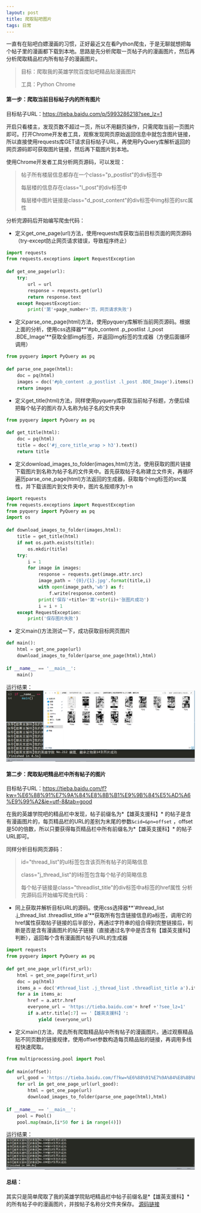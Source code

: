 ```yaml
---
layout: post
title: 爬取贴吧图片
tags: 日常
---
```


一直有在贴吧白嫖漫画的习惯，正好最近又在看Python爬虫，于是无聊就想把每个帖子里的漫画都下载到本地。思路是先分析爬取一页帖子内的漫画图片，然后再分析爬取精品栏内所有帖子的漫画图片。

>目标：爬取我的英雄学院百度贴吧精品贴漫画图片
>
>工具：Python	Chrome

#### 第一步：爬取当前目标帖子内的所有图片

目标帖子URL：<https://tieba.baidu.com/p/5993286218?see_lz=1>

开启只看楼主，发现页数不超过一页，所以不用翻页操作，只需爬取当前一页图片即可。打开Chrome开发者工具，观察发现网页原始返回信息中就包含图片链接，所以直接使用requests库GET请求目标帖子URL，再使用PyQuery库解析返回的网页源码即可获取图片链接，然后再下载图片到本地。

使用Chrome开发者工具分析网页源码，可以发现：
> 帖子所有楼层信息都存在一个class="p_postlist"的div标签中
>
> 每层楼的信息存在class="l_post"的div标签中
>
> 每层楼中图片链接是class="d_post_content"的div标签中img标签的src属性

分析完源码后开始编写爬虫代码：
- 定义get_one_page(url)方法，使用requests库获取当前目标页面的网页源码（try-except防止网页请求错误，导致程序终止）

```python
import requests
from requests.exceptions import RequestException

def get_one_page(url):
    try:
        url = url
        response = requests.get(url)
        return response.text
    except RequestException:
        print('第'+page_number+'页，网页请求失败')
```

- 定义parse_one_page(html)方法，使用pyquery库解析当前网页源码。根据上面的分析，使用css选择器**'#pb_content .p_postlist .l_post .BDE_Image'**获取全部img标签，并返回img标签的生成器（方便后面循环调用）

```python
from pyquery import PyQuery as pq

def parse_one_page(html):
    doc = pq(html)
    images = doc('#pb_content .p_postlist .l_post .BDE_Image').items()
    return images
```

- 定义get_title(html)方法，同样使用pyquery库获取当前帖子标题，方便后续把每个帖子的图片存入名称为帖子名的文件夹中

```python
from pyquery import PyQuery as pq

def get_title(html):
    doc = pq(html)
    title = doc('#j_core_title_wrap > h3').text()
    return title
```

- 定义download_images_to_folder(images,html)方法，使用获取的图片链接下载图片到名称为帖子名的文件夹中。首先获取帖子名称建立文件夹，再循环遍历parse_one_page(html)方法返回的生成器，获取每个img标签的src属性，并下载该图片到文件夹中，图片名按顺序为1-n

```python
import requests
from requests.exceptions import RequestException
from pyquery import PyQuery as pq
import os

def download_images_to_folder(images,html):
    title = get_title(html)
    if not os.path.exists(title):
        os.mkdir(title)
    try:
        i = 1
        for image in images:
            response = requests.get(image.attr.src) 
            image_path = '{0}/{1}.jpg'.format(title,i)      
            with open(image_path,'wb') as f:
                f.write(response.content)
            print('保存'+title+'第'+str(i)+'张图片成功')
            i = i + 1
    except RequestException:
        print('保存图片失败')
```

- 定义main()方法测试一下，成功获取目标网页图片

```python
def main():
    html = get_one_page(url)
    download_images_to_folder(parse_one_page(html),html)

if __name__ == '__main__':
    main()
```

运行结果：
![Crepe](/assets/img/baidu_one_page.png)

#### 第二步：爬取贴吧精品栏中所有帖子的图片
目标帖子URL：<https://tieba.baidu.com/f?kw=%E6%88%91%E7%9A%84%E8%8B%B1%E9%9B%84%E5%AD%A6%E9%99%A2&ie=utf-8&tab=good>

在我的英雄学院吧的精品栏中发现，帖子前缀名为*【雄英支援科】* 的帖子是含有漫画图片的，每页精品栏的URL的差别为末尾的参数`&cid=&pn=offset` ，offset是50的倍数，所以只要获得每页精品栏中所有前缀名为*【雄英支援科】* 的帖子URL即可。

同样分析目标网页源码：
> id="thread_list"的ul标签包含该页所有帖子的简略信息
>
> class="j_thread_list"的li标签包含每个帖子的简略信息
>
> 每个帖子链接是class="threadlist_title"的div标签中a标签的href属性
分析完源码后开始编写爬虫代码：

- 同上获取并解析目标URL的源码。使用css选择器**'#thread_list .j_thread_list .threadlist_title a'**获取所有包含链接信息的a标签，调用它的href属性获取帖子链接的后半部分，再通过字符串的组合得到完整链接后，判断是否是含有漫画图片的帖子链接（直接通过名字中是否含有【雄英支援科】判断），返回每个含有漫画图片帖子URL的生成器

```python
import requests
from pyquery import PyQuery as pq

def get_one_page_url(first_url):
    html = get_one_page(first_url)
    doc = pq(html)
    items_a = doc('#thread_list .j_thread_list .threadlist_title a').items()  
    for a in items_a:
        href = a.attr.href
        everyone_url = 'https://tieba.baidu.com'+ href +'?see_lz=1'
        if a.attr.title[:7] == '【雄英支援科】':
            yield (everyone_url)
```

- 定义main()方法，爬去所有爬取精品贴中所有帖子的漫画图片。通过观察精品贴不同页数的链接规律，使用offset参数构造每页精品贴的链接，再调用多线程快速爬取。

```python
from multiprocessing.pool import Pool

def main(offset):
    url_good = 'https://tieba.baidu.com/f?kw=%E6%88%91%E7%9A%84%E8%8B%B1%E9%9B%84%E5%AD%A6%E9%99%A2&ie=utf-8&tab=good&cid=&pn=' + str(offset)
    for url in get_one_page_url(url_good):
        html = get_one_page(url)
        download_images_to_folder(parse_one_page(html),html)

if __name__ == '__main__':
    pool = Pool()
    pool.map(main,[i*50 for i in range(4)])
```

运行结果：
![Crepe](/assets/img/baidu_all_page.png)

#### 总结：
其实只是简单爬取了我的英雄学院贴吧精品栏中帖子前缀名是*【雄英支援科】* 的所有帖子中的漫画图片，并按帖子名称分文件夹保存。
[源码链接](https://github.com/A11Might/practicecode/blob/master/code/spider/TieBa.py)



